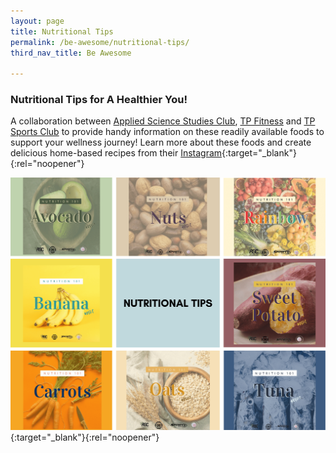```yaml
---
layout: page
title: Nutritional Tips
permalink: /be-awesome/nutritional-tips/
third_nav_title: Be Awesome

---
```

### Nutritional Tips for A Healthier You! ###
A collaboration between [Applied Science Studies Club](/p10/ascsc/), [TP Fitness](/sports/tp_fitness/) and [TP Sports Club](/p10/sc/) to provide handy information on these readily available foods to support your wellness journey! Learn more about these foods and create delicious home-based recipes from their [Instagram](https://www.instagram.com/stories/highlights/17878770016617065/){:target="_blank"}{:rel="noopener"}

[![Nutritional_Tips](/images/BeAwesome-Nutritional_Tips-compressed.png)](https://www.instagram.com/stories/highlights/17878770016617065/){:target="_blank"}{:rel="noopener"}
